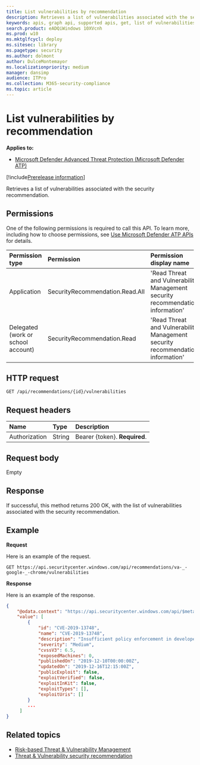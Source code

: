 ```yaml
---
title: List vulnerabilities by recommendation
description: Retrieves a list of vulnerabilities associated with the security recommendation.
keywords: apis, graph api, supported apis, get, list of vulnerabilities, security recommendation, security recommendation for vulnerabilities, threat and vulnerability management, threat and vulnerability management api 
search.product: eADQiWindows 10XVcnh
ms.prod: w10
ms.mktglfcycl: deploy
ms.sitesec: library
ms.pagetype: security
ms.author: dolmont
author: DulceMontemayor
ms.localizationpriority: medium
manager: dansimp
audience: ITPro
ms.collection: M365-security-compliance 
ms.topic: article
---
```


# List vulnerabilities by recommendation
**Applies to:**
- [Microsoft Defender Advanced Threat Protection (Microsoft Defender ATP)](https://go.microsoft.com/fwlink/p/?linkid=2069559)

[!include[Prerelease information](../../includes/prerelease.md)]

Retrieves a list of vulnerabilities associated with the security recommendation.

## Permissions
One of the following permissions is required to call this API. To learn more, including how to choose permissions, see [Use Microsoft Defender ATP APIs](apis-intro.md) for details.

Permission type |	Permission	|	Permission display name
:---|:---|:---
Application |	SecurityRecommendation.Read.All |	'Read Threat and Vulnerability Management security recommendation information'
Delegated (work or school account) | SecurityRecommendation.Read |	'Read Threat and Vulnerability Management security recommendation information'

## HTTP request
```
GET /api/recommendations/{id}/vulnerabilities
```

## Request headers

Name | Type | Description
:---|:---|:---
Authorization | String | Bearer {token}. **Required**.


## Request body
Empty

## Response
If successful, this method returns 200 OK, with the list of vulnerabilities associated with the security recommendation.


## Example

**Request**

Here is an example of the request.

```
GET https://api.securitycenter.windows.com/api/recommendations/va-_-google-_-chrome/vulnerabilities
```

**Response**

Here is an example of the response.

```json
{
    "@odata.context": "https://api.securitycenter.windows.com/api/$metadata#Collection(Analytics.Contracts.PublicAPI.PublicVulnerabilityDto)",
    "value": [
        {
            "id": "CVE-2019-13748",
            "name": "CVE-2019-13748",
            "description": "Insufficient policy enforcement in developer tools in Google Chrome prior to 79.0.3945.79 allowed a local attacker to obtain potentially sensitive information from process memory via a crafted HTML page.",
            "severity": "Medium",
            "cvssV3": 6.5,
            "exposedMachines": 0,
            "publishedOn": "2019-12-10T00:00:00Z",
            "updatedOn": "2019-12-16T12:15:00Z",
            "publicExploit": false,
            "exploitVerified": false,
            "exploitInKit": false,
            "exploitTypes": [],
            "exploitUris": []
        }
		...
     ]
}
```

## Related topics
- [Risk-based Threat & Vulnerability Management](https://docs.microsoft.com/windows/security/threat-protection/microsoft-defender-atp/next-gen-threat-and-vuln-mgt)
- [Threat & Vulnerability security recommendation](https://docs.microsoft.com/windows/security/threat-protection/microsoft-defender-atp/tvm-security-recommendation)
